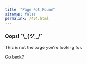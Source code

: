 ```yaml
---
title: "Page Not Found"
sitemap: false
permalink: /404.html
---
```


### Oops! ¯\\\_(ツ)\_/¯

This is not the page you're looking for.

<a href="javascript:history.back()">Go back?</a>
